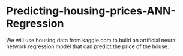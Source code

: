# Predicting-housing-prices-ANN-Regression
We will use housing data from kaggle.com to build an artificial neural network regression model that can predict the price of the house.
